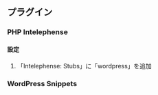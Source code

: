 ## プラグイン
### PHP Intelephense
#### 設定
1. 「Intelephense: Stubs」に「wordpress」を追加
### WordPress Snippets